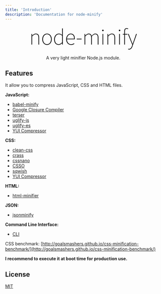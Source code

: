 ```yaml
---
title: 'Introduction'
description: 'Documentation for node-minify'
---
```


<div align="center">
  <svg xmlns="http://www.w3.org/2000/svg" viewBox="0 0 347.9 79.42" width="348" height="80">
    <defs>
      <style>
        .cls-1 {fill: #000;}
        :root.theme-dark .cls-1{fill: #fff;}
      </style>
    </defs>
    <path class="cls-1" d="M6.91,25.34h1.87l.29,5.47h.14c1.82-1.82,3.67-3.34,5.54-4.54,1.87-1.2,4.01-1.8,6.41-1.8,3.55,0,6.17,1.06,7.85,3.17,1.68,2.11,2.52,5.42,2.52,9.94v22.18h-2.16v-21.89c0-3.84-.65-6.7-1.94-8.57s-3.43-2.81-6.41-2.81c-2.16,0-4.14,.58-5.94,1.73-1.8,1.15-3.8,2.88-6.01,5.18v26.35h-2.16V25.34Z"/>
    <path class="cls-1" d="M41.76,42.62c0-2.88,.41-5.45,1.22-7.7,.82-2.26,1.92-4.15,3.31-5.69,1.39-1.54,3.01-2.71,4.86-3.53,1.85-.82,3.8-1.22,5.87-1.22s4.02,.41,5.87,1.22c1.85,.82,3.47,1.99,4.86,3.53,1.39,1.54,2.5,3.43,3.31,5.69,.82,2.26,1.22,4.82,1.22,7.7s-.41,5.36-1.22,7.6c-.82,2.23-1.92,4.12-3.31,5.65-1.39,1.54-3.01,2.71-4.86,3.53-1.85,.82-3.8,1.22-5.87,1.22s-4.02-.41-5.87-1.22c-1.85-.82-3.47-1.99-4.86-3.53-1.39-1.54-2.5-3.42-3.31-5.65-.82-2.23-1.22-4.76-1.22-7.6Zm2.3,0c0,2.4,.34,4.57,1.01,6.52,.67,1.94,1.58,3.62,2.74,5.04,1.15,1.42,2.52,2.51,4.1,3.28,1.58,.77,3.29,1.15,5.11,1.15s3.53-.38,5.11-1.15c1.58-.77,2.95-1.86,4.1-3.28,1.15-1.42,2.06-3.1,2.74-5.04,.67-1.94,1.01-4.12,1.01-6.52s-.34-4.52-1.01-6.52c-.67-1.99-1.58-3.7-2.74-5.11-1.15-1.42-2.52-2.52-4.1-3.31s-3.29-1.19-5.11-1.19-3.53,.4-5.11,1.19-2.95,1.9-4.1,3.31c-1.15,1.42-2.06,3.12-2.74,5.11-.67,1.99-1.01,4.16-1.01,6.52Z"/>
    <path class="cls-1" d="M80.06,42.62c0-2.78,.41-5.29,1.22-7.52,.82-2.23,1.93-4.14,3.35-5.72,1.42-1.58,3.05-2.8,4.9-3.64,1.85-.84,3.83-1.26,5.94-1.26s3.96,.37,5.54,1.12c1.58,.74,3.29,1.81,5.11,3.2l-.14-6.48V7.78h2.16V59.76h-1.87l-.29-4.61h-.14c-1.44,1.44-3.12,2.71-5.04,3.82-1.92,1.1-4.08,1.66-6.48,1.66-4.37,0-7.84-1.54-10.4-4.61-2.57-3.07-3.85-7.54-3.85-13.39Zm2.3,0c0,2.4,.26,4.57,.79,6.52,.53,1.94,1.31,3.62,2.34,5.04,1.03,1.42,2.29,2.51,3.78,3.28,1.49,.77,3.22,1.15,5.18,1.15s3.95-.52,5.8-1.55c1.85-1.03,3.76-2.53,5.72-4.5V31.25c-1.97-1.73-3.78-2.95-5.44-3.67-1.66-.72-3.4-1.08-5.22-1.08s-3.53,.42-5.11,1.26c-1.58,.84-2.95,1.99-4.1,3.46-1.15,1.46-2.06,3.18-2.74,5.15-.67,1.97-1.01,4.06-1.01,6.26Z"/>
    <path class="cls-1" d="M118.94,42.62c0-2.78,.42-5.3,1.26-7.56,.84-2.26,1.94-4.16,3.31-5.72,1.37-1.56,2.94-2.76,4.72-3.6,1.78-.84,3.62-1.26,5.54-1.26,3.98,0,7.14,1.36,9.47,4.07,2.33,2.71,3.49,6.64,3.49,11.77v1.12c0,.36-.05,.76-.14,1.19h-25.34c0,2.3,.32,4.43,.97,6.37,.65,1.94,1.56,3.64,2.74,5.08,1.18,1.44,2.59,2.56,4.25,3.35,1.66,.79,3.52,1.19,5.58,1.19s3.72-.29,5.26-.86c1.54-.58,2.95-1.34,4.25-2.3l1.01,1.87c-1.3,.82-2.75,1.57-4.36,2.27-1.61,.7-3.71,1.04-6.3,1.04-2.16,0-4.19-.41-6.08-1.22-1.9-.82-3.56-2-5-3.56-1.44-1.56-2.57-3.44-3.38-5.65-.82-2.21-1.22-4.73-1.22-7.56Zm25.63-1.87c0-4.8-.98-8.38-2.95-10.73-1.97-2.35-4.58-3.53-7.85-3.53-1.54,0-3.02,.34-4.46,1.01-1.44,.67-2.72,1.62-3.85,2.84-1.13,1.22-2.06,2.71-2.81,4.46-.75,1.75-1.21,3.73-1.4,5.94h23.33Z"/>
    <path class="cls-1" d="M153.07,40.75h15.55v2.16h-15.55v-2.16Z"/>
    <path class="cls-1" d="M178.27,25.34h1.87l.29,5.47h.14c1.58-1.82,3.34-3.34,5.26-4.54,1.92-1.2,3.82-1.8,5.69-1.8,2.83,0,4.98,.66,6.44,1.98,1.46,1.32,2.48,3.06,3.06,5.22,2.02-2.26,4-4.02,5.94-5.29,1.94-1.27,3.9-1.91,5.87-1.91,3.41,0,5.96,1.06,7.67,3.17,1.7,2.11,2.56,5.42,2.56,9.94v22.18h-2.16v-21.89c0-3.84-.66-6.7-1.98-8.57-1.32-1.87-3.4-2.81-6.23-2.81-1.73,0-3.48,.58-5.26,1.73-1.78,1.15-3.67,2.88-5.69,5.18v26.35h-2.16v-21.89c0-3.84-.66-6.7-1.98-8.57-1.32-1.87-3.4-2.81-6.23-2.81-3.26,0-6.91,2.3-10.94,6.91v26.35h-2.16V25.34Z"/>
    <path class="cls-1" d="M237.45,16.56c-.67,0-1.25-.23-1.73-.68-.48-.46-.72-1.04-.72-1.76,0-.82,.24-1.43,.72-1.84,.48-.41,1.06-.61,1.73-.61s1.25,.21,1.73,.61c.48,.41,.72,1.02,.72,1.84,0,.72-.24,1.31-.72,1.76-.48,.46-1.06,.68-1.73,.68Zm-1.15,8.78h2.16V59.76h-2.16V25.34Z"/>
    <path class="cls-1" d="M252.28,25.34h1.87l.29,5.47h.14c1.82-1.82,3.67-3.34,5.54-4.54,1.87-1.2,4.01-1.8,6.41-1.8,3.55,0,6.17,1.06,7.85,3.17,1.68,2.11,2.52,5.42,2.52,9.94v22.18h-2.16v-21.89c0-3.84-.65-6.7-1.94-8.57s-3.43-2.81-6.41-2.81c-2.16,0-4.14,.58-5.94,1.73-1.8,1.15-3.8,2.88-6.01,5.18v26.35h-2.16V25.34Z"/>
    <path class="cls-1" d="M291.31,16.56c-.67,0-1.25-.23-1.73-.68-.48-.46-.72-1.04-.72-1.76,0-.82,.24-1.43,.72-1.84,.48-.41,1.06-.61,1.73-.61s1.25,.21,1.73,.61c.48,.41,.72,1.02,.72,1.84,0,.72-.24,1.31-.72,1.76-.48,.46-1.06,.68-1.73,.68Zm-1.15,8.78h2.16V59.76h-2.16V25.34Z"/>
    <path class="cls-1" d="M318.38,9.94c-.72-.38-1.43-.65-2.12-.79-.7-.14-1.38-.22-2.05-.22-1.97,0-3.4,.72-4.28,2.16-.89,1.44-1.33,3.46-1.33,6.05v8.21h8.21v2.02h-8.21V59.76h-2.16V27.36h-4.75v-1.73l4.75-.29v-8.5c0-3.41,.71-5.92,2.12-7.52,1.42-1.61,3.35-2.41,5.8-2.41,1.49,0,3.07,.38,4.75,1.15l-.72,1.87Z"/>
    <path class="cls-1" d="M320.72,73.4c.5,.12,1.02,.18,1.55,.18,2.16,0,4-.93,5.51-2.77,1.51-1.85,2.75-4.19,3.71-7.02l1.01-3.17-14.26-35.28h2.45l8.78,22.61c.58,1.44,1.2,3.02,1.87,4.75s1.34,3.36,2.02,4.9h.29c.58-1.54,1.14-3.17,1.69-4.9,.55-1.73,1.09-3.31,1.62-4.75l7.78-22.61h2.3l-13.82,39.31c-.43,1.34-.97,2.68-1.62,4-.65,1.32-1.43,2.51-2.34,3.56-.91,1.06-1.96,1.91-3.13,2.56-1.18,.65-2.51,.97-4,.97-1.25,0-2.35-.24-3.31-.72l.58-2.02c.38,.14,.83,.28,1.33,.4Z"/>
  </svg>
</div>

<p align="center">A very light minifier Node.js module.</p>

## Features

It allow you to compress JavaScript, CSS and HTML files.

**JavaScript:**

- [babel-minify](/compressors/babel-minify)
- [Google Closure Compiler](/compressors/gcc)
- [terser](/compressors/terser)
- [uglify-js](/compressors/uglify-js)
- [uglify-es](/compressors/uglify-es)
- [YUI Compressor](/compressors/yui)

**CSS:**

- [clean-css](/compressors/clean-css)
- [crass](/compressors/crass)
- [cssnano](/compressors/cssnano)
- [CSSO](/compressors/csso)
- [sqwish](/compressors/sqwish)
- [YUI Compressor](/compressors/yui)

**HTML:**

- [html-minifier](/compressors/html-minifier)

**JSON:**

- [jsonminify](/compressors/jsonminify)

**Command Line Interface:**

- [CLI](/cli)

CSS benchmark: [http://goalsmashers.github.io/css-minification-benchmark/](http://goalsmashers.github.io/css-minification-benchmark/)

**I recommend to execute it at boot time for production use.**

## License

[MIT](https://github.com/srod/node-minify/blob/master/LICENSE)

